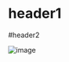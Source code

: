 # header1

#header2

![image](https://user-images.githubusercontent.com/132910517/236836364-566f9bdd-4805-4f4a-85d5-c95fabeae833.png)
